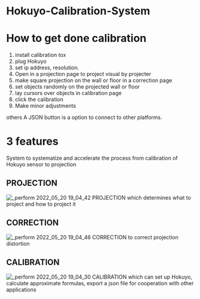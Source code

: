 # Hokuyo-Calibration-System

# How to get done calibration
1. install calibration tox
2. plug Hokuyo
3. set ip address, resolution.
4. Open in a projection page to project visual by projecter
5. make square projection on the wall or floor in a correction page
6. set objects randomly on the projected wall or floor
7. lay cursors over objects in calibration page
8. click the calibration
9. Make minor adjustments


others
A JSON button is a option to connect to other platforms. 

# 3 features
System to systematize and accelerate the process from calibration of Hokuyo sensor to projection

## PROJECTION
![_perform 2022_05_20 19_04_42](https://user-images.githubusercontent.com/65750938/170272422-61bbe4a3-74a8-4210-b51d-9dca47fc71b7.png)
PROJECTION which determines what to project and how to project it

## CORRECTION
![_perform 2022_05_20 19_04_46](https://user-images.githubusercontent.com/65750938/170272574-7b2f0823-03cb-4406-9f67-ef6ddfb71a76.png)
CORRECTION to correct projection distortion

## CALIBRATION
![_perform 2022_05_20 19_04_30](https://user-images.githubusercontent.com/65750938/170272685-90dcccf2-1e75-4a06-96f3-82485bd213cd.png)
CALIBRATION which can set up Hokuyo, calculate approximate formulas, export a json file for cooperation with other applications
